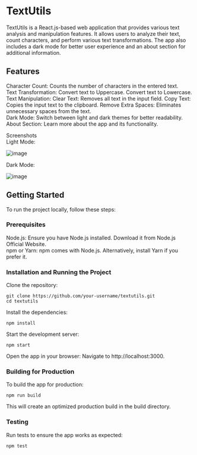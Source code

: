 # TextUtils
TextUtils is a React.js-based web application that provides various text analysis and manipulation features. It allows users to analyze their text, count characters, and perform various text transformations. The app also includes a dark mode for better user experience and an about section for additional information.

## Features
Character Count: Counts the number of characters in the entered text.  
Text Transformation: Convert text to Uppercase. Convert text to Lowercase.  
Text Manipulation: Clear Text: Removes all text in the input field. Copy Text: Copies the input text to the clipboard. Remove Extra Spaces: Eliminates unnecessary spaces from the text.  
Dark Mode: Switch between light and dark themes for better readability.  
About Section: Learn more about the app and its functionality.  

Screenshots  
Light Mode:

![image](https://github.com/user-attachments/assets/fefe4877-8733-4067-989b-37f46db64bc2)

Dark Mode:

![image](https://github.com/user-attachments/assets/6cc8ae00-3e15-437f-9678-c70fab426ddc)

## Getting Started
To run the project locally, follow these steps:  

### Prerequisites  
Node.js: Ensure you have Node.js installed. Download it from Node.js Official Website.  
npm or Yarn: npm comes with Node.js. Alternatively, install Yarn if you prefer it.  
### Installation and Running the Project  
Clone the repository:  
```
git clone https://github.com/your-username/textutils.git
cd textutils
```
Install the dependencies:  
```
npm install
```
Start the development server:  
```
npm start
```
Open the app in your browser: Navigate to http://localhost:3000.  

### Building for Production  
To build the app for production:  
```
npm run build
```  
This will create an optimized production build in the build directory.  

### Testing  
Run tests to ensure the app works as expected:  
```
npm test
```  

